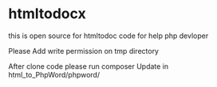 # htmltodocx
this is open source for htmltodoc code for help php devloper

Please Add write permission on tmp directory

After clone code please run composer Update in html_to_PhpWord/phpword/